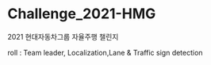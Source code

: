 # Challenge_2021-HMG
2021 현대자동차그룹 자율주행 챌린지

roll : Team leader, Localization,Lane & Traffic sign detection
